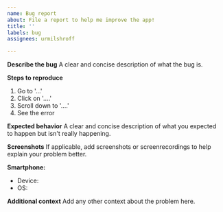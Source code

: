 ```yaml
---
name: Bug report
about: File a report to help me improve the app!
title: ''
labels: bug
assignees: urmilshroff

---
```


**Describe the bug**
A clear and concise description of what the bug is.

**Steps to reproduce**
1. Go to '...'
2. Click on '....'
3. Scroll down to '....'
4. See the error

**Expected behavior**
A clear and concise description of what you expected to happen but isn't really happening.

**Screenshots**
If applicable, add screenshots or screenrecordings to help explain your problem better.

**Smartphone:**
 - Device:
 - OS:

**Additional context**
Add any other context about the problem here.
